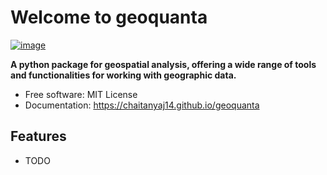 # Welcome to geoquanta


[![image](https://img.shields.io/pypi/v/geoquanta.svg)](https://pypi.python.org/pypi/geoquanta)


**A python package for geospatial analysis, offering a wide range of tools and functionalities for working with geographic data.**


-   Free software: MIT License
-   Documentation: <https://chaitanyaj14.github.io/geoquanta>
    

## Features

-   TODO
